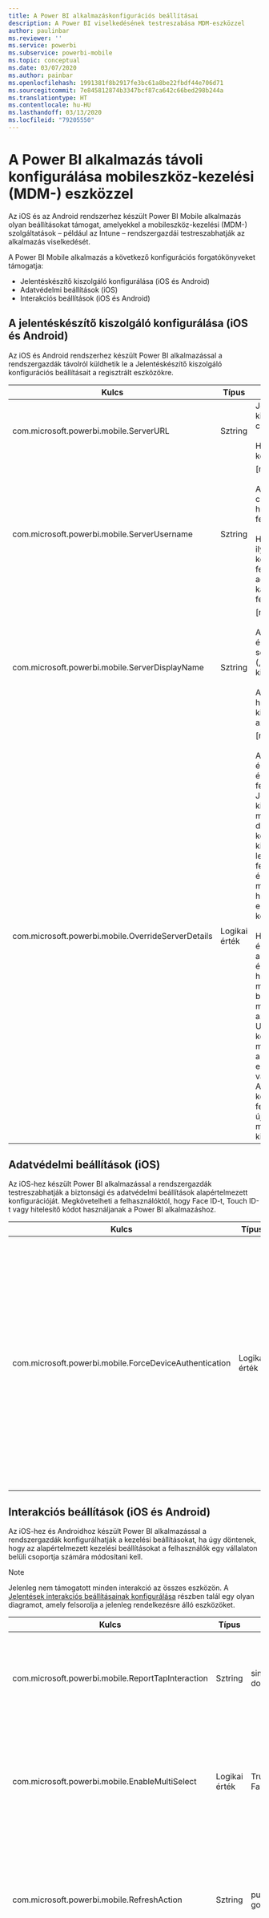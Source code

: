 ```yaml
---
title: A Power BI alkalmazáskonfigurációs beállításai
description: A Power BI viselkedésének testreszabása MDM-eszközzel
author: paulinbar
ms.reviewer: ''
ms.service: powerbi
ms.subservice: powerbi-mobile
ms.topic: conceptual
ms.date: 03/07/2020
ms.author: painbar
ms.openlocfilehash: 1991381f8b2917fe3bc61a8be22fbdf44e706d71
ms.sourcegitcommit: 7e845812874b3347bcf87ca642c66bed298b244a
ms.translationtype: HT
ms.contentlocale: hu-HU
ms.lasthandoff: 03/13/2020
ms.locfileid: "79205550"
---
```

# <a name="remotely-configure-power-bi-app-using-mobile-device-management-mdm-tool"></a>A Power BI alkalmazás távoli konfigurálása mobileszköz-kezelési (MDM-) eszközzel

Az iOS és az Android rendszerhez készült Power BI Mobile alkalmazás olyan beállításokat támogat, amelyekkel a mobileszköz-kezelési (MDM-) szolgáltatások – például az Intune – rendszergazdái testreszabhatják az alkalmazás viselkedését.

A Power BI Mobile alkalmazás a következő konfigurációs forgatókönyveket támogatja:

* Jelentéskészítő kiszolgáló konfigurálása (iOS és Android)
* Adatvédelmi beállítások (iOS)
* Interakciós beállítások (iOS és Android)

## <a name="report-server-configuration-ios-and-android"></a>A jelentéskészítő kiszolgáló konfigurálása (iOS és Android)

Az iOS és Android rendszerhez készült Power BI alkalmazással a rendszergazdák távolról küldhetik le a Jelentéskészítő kiszolgáló konfigurációs beállításait a regisztrált eszközökre.

| Kulcs | Típus | Leírás |
|---|---|---|
| com.microsoft.powerbi.mobile.ServerURL | Sztring | Jelentéskészítő kiszolgáló URL-címe.<br><br>Http/https-sel kell kezdődnie.|
| com.microsoft.powerbi.mobile.ServerUsername | Sztring | [nem kötelező]<br><br>A kiszolgálóhoz való csatlakozáshoz használandó felhasználónév.<br><br>Ha még nem létezik ilyen, az alkalmazás kérni fogja a felhasználót, hogy adja meg a kapcsolathoz a felhasználónevet.|
| com.microsoft.powerbi.mobile.ServerDisplayName | Sztring | [nem kötelező]<br><br>Az alapértelmezett érték „Report server” („Jelentéskészítő kiszolgáló”)<br><br>Az alkalmazásban használt rövid név a kiszolgáló azonosítására. |
| com.microsoft.powerbi.mobile.OverrideServerDetails | Logikai érték | [nem kötelező]<br><br>Az alapértelmezett érték True (Igaz). Ha értéke True (Igaz), felülbírálja a Jelentéskészítő kiszolgálónak a mobileszközön lévő definícióját. A már konfigurált meglévő kiszolgálók törölve lesznek. A felülbírálás True értékre állítása azt is megakadályozza, hogy a felhasználó eltávolítsa ezt a konfigurációt.<br><br>Ha „False” (Hamis) értéket használ, akkor a leküldött értékek hozzáadódnak, a már meglévő beállítások pedig megmaradnak. Ha az adott kiszolgálói URL-cím már konfigurálva van a mobilalkalmazásban, akkor az alkalmazás ezt a konfigurációt változatlanul hagyja. Az alkalmazás nem kéri fel a felhasználót, hogy újra hitelesítse magát ugyanazon a kiszolgálón. |

## <a name="data-protection-settings-ios"></a>Adatvédelmi beállítások (iOS)

Az iOS-hez készült Power BI alkalmazással a rendszergazdák testreszabhatják a biztonsági és adatvédelmi beállítások alapértelmezett konfigurációját. Megkövetelheti a felhasználóktól, hogy Face ID-t, Touch ID-t vagy hitelesítő kódot használjanak a Power BI alkalmazáshoz.

| Kulcs | Típus | Leírás |
|---|---|---|
| com.microsoft.powerbi.mobile.ForceDeviceAuthentication | Logikai érték | Az alapértelmezett érték False (Hamis). <br><br>Az alkalmazás használatához megkövetelhetők biometrikus adatok, például a TouchID vagy a FaceID használata. Ez esetben ezekre is szükség van a hitelesítésen felül.<br><br>Alkalmazásvédelmi szabályzatok használata esetén a Microsoft azt javasolja, hogy tiltsa le ezt a beállítást, így elkerülhetők a kettős hozzáférési kérelmek. |

## <a name="interaction-settings-ios-and-android"></a>Interakciós beállítások (iOS és Android)

Az iOS-hez és Androidhoz készült Power BI alkalmazással a rendszergazdák konfigurálhatják a kezelési beállításokat, ha úgy döntenek, hogy az alapértelmezett kezelési beállításokat a felhasználók egy vállalaton belüli csoportja számára módosítani kell.

>[!NOTE]
>Jelenleg nem támogatott minden interakció az összes eszközön. A [Jelentések interakciós beállításainak konfigurálása](mobile-app-interaction-settings.md) részben talál egy olyan diagramot, amely felsorolja a jelenleg rendelkezésre álló eszközöket.

| Kulcs | Típus | Értékek | Leírás |
|---|---|---|---|
| com.microsoft.powerbi.mobile.ReportTapInteraction | Sztring |  <nobr>single-tap</nobr><br><nobr>double-tap</nobr> | Annak konfigurálása, hogy a vizualizáción való koppintás egyben adatpont-kiválasztás is legyen-e. |
| com.microsoft.powerbi.mobile.EnableMultiSelect | Logikai érték |  <nobr>True</nobr><br><nobr>False</nobr> | Konfigurálhatja, hogy egy adatpontra koppintás lecseréli-e az aktuális kijelölést, vagy az az aktuális kijelöléshez legyen hozzáadva. |
| com.microsoft.powerbi.mobile.RefreshAction | Sztring |  <nobr>pull-to-refresh</nobr><br>gombra | Annak konfigurálása, hogy a jelentés frissítéséhez rendelkezésre áll-e a felhasználónak egy gomb, vagy a frissítés húzással műveletet kell-e használnia. |
| com.microsoft.powerbi.mobile.FooterAppearance | Sztring |  docked<br>dynamic | Annak konfigurálása, hogy a jelentés lábléce a jelentés alján rögzített vagy automatikusan rejtett legyen-e. |

## <a name="deploying-app-configuration-settings"></a>Alkalmazáskonfigurációs beállítások bevezetése

Alkalmazáskonfigurációs szabályzatot az alábbi lépésekben hozhat létre. A konfigurációs szabályzat létrehozása után felhasználói csoportokhoz rendelheti annak beállításait.

1. Csatlakoztassa az MDM eszközt.
2. Hozzon létre egy új alkalmazáskonfigurálási szabályzatot, és nevezze el.
3. Válassza ki, hogy mely felhasználóknak szeretné terjeszteni ezt az alkalmazáskonfigurálási szabályzatot.
4. Hozzon létre kulcs-érték párokat a leküldeni kívánt beállításhoz.

Az Intune portál alkalmazáskonfigurációs szabályzataival a rendszergazdák könnyen üzembe helyezhetik ezeket a beállításokat a Power BI alkalmazásban. Azonban minden MDM-szolgáltató támogatott. Ha nem Intune-t használ, a beállítások üzembe helyezéséhez tekintse meg a használt MDM-megoldás dokumentációját.

## <a name="next-steps"></a>Következő lépések

* A Power BI mobilalkalmazás az [App Store-ból](https://apps.apple.com/app/microsoft-power-bi/id929738808) és a [Google Play áruházból](https://play.google.com/store/apps/details?id=com.microsoft.powerbim&amp;amp;clcid=0x409) szerezhető be
* Kövessen minket [@MSPowerBI a Twitteren](https://twitter.com/MSPowerBI)
* Csatlakozzon a beszélgetéshez a [Power BI-közösségben](https://community.powerbi.com/)
